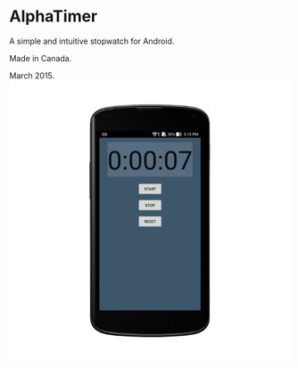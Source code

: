 # AlphaTimer
A simple and intuitive stopwatch for Android.

Made in Canada.

March 2015.
![Alt text](screenshot.png?raw=true "Screenshot")
